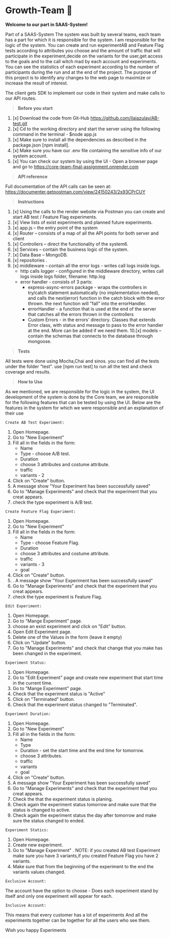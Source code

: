 # Growth-Team 🙂

**Welcome to our part in SAAS-System!**

Part of a SAAS-System The system was built by several teams, each team has a part for which it is 
responsible for the system. I am responsible for the logic of the system.
You can create and run experimentAB and Feature Flag tests  according to attributes you choose and the amount of traffic
that will participate in the experiment,decide on the variants for the user,get access to the goals and to the call witch
mad by each account and experiments.
You can see the statistics of each experiment according to the number of participants during the run and at the end of the project.
The purpose of this project is to identify any changes to the web page to maximize or increase the result of interest.

The client gets SDK to implement our code in their system and make calls to our API routes.

 > **Before you start**
1. [x] Download the code from Git-Hub https://github.com/ilaiazulay/AB-test.git
2. [x] Cd to the working directory and start the server using the following command in the terminal - $node app.js
3. [x] Make sure to install all the dependencies  as described in the package.json [npm install].
4. [x] Make sure you have our .env file containing the sensitive info of our system account.
5. [x] You can check our system by using the UI - Open a browser page and go to https://core-team-final-assignment.onrender.com

> **API reference**

Full documentation of the API calls can be seen at: https://documenter.getpostman.com/view/24150243/2s93CPrCUY

> **Instructions**
1. [x] Using the calls to the render website via Postman you can create and start AB test / Feature Flag experiments.
2. [x] View lists of exist experiments and planned future experiments.
3. [x] app.js  – the entry point of the system
4. [x] Router – consists of a map of all the API points for both server and client
5. [x] Controllers – direct the functionality of the system6.
6. [x] Services – contain the business logic of the system.
7. [x] Data Base – MongoDB.
8. [x] repositories .
9. [x] middleware – contain all the error logs - writes call logs inside logs.
    - http calls logger - configured in the middleware directory, writes call logs inside logs folder, filename: http.log
    - error handler - consists of 3 parts:
      - express-async-errors package - wraps the controllers in try/catch statement automatically (no implementation needed), and calls the next(error) function in the catch block with the error thrown. the next function will "fall" into the errorHandler.
      - errorHandler - a function that is used at the end of the server that catches all the errors thrown in the controllers
      - Custom Errors - in the errors' directory. Classes that extends Error class, with status and message to pass to the error handier at the end. More can be added if we need them.
10.[x] models – contain the schemas  that connects to the database through mongoose.

> **Tests**

 All tests were done using Mocha,Chai and sinos.
you can find all the tests under the folder "test".
 use [npm run test] to run all the test and check coverage and results.

> **How to Use**

As we mentioned, we are responsible for the logic in the system, the UI development of the system is done by the Core team, we are responsible for the following 
features that can be tested by using the UI.
Below are the features in the system for which we were responsible and an explanation of their use

`Create AB Test Experiment:`
1. Open Homepage.
2. Go to "New Experiment"
3. Fill all in the fields in the form:
    * Name
    * Type - choose A/B test.
    * Duration
    * choose 3 attributes and costume attribute. 
    * traffic
    * variants - 2
4. Click on "Create" button.
5. A message show "Your Experiment has been successfully saved"
6. Go to "Manage Experiments" and check that the experiment that you creat appears.
7. check the type experiment is A/B test.

`Create Feature Flag Experiment:`

1. Open Homepage.
2. Go to "New Experiment"
3. Fill all in the fields in the form:
   * Name
   * Type - choose Feature Flag.
   * Duration
   * choose 3 attributes and costume attribute.
   * traffic
   * variants - 3
   * goal
4. Click on "Create" button.
5. . A message show "Your Experiment has been successfully saved"
6. Go to "Manage Experiments" and check that the experiment that you creat appears.
7. check the type experiment is Feature Flag.

`Edit Experiment:`

1. Open Homepage.
2. Go to "Mange Experiment" page.
3. choose an exist experiment and click on "Edit" button.
4. Open Edit Experiment page.
5. Delete one of the Values in the form (leave it empty)
6. Click on "Update" button.
7. Go to "Manage Experiments" and check that change that you make has been changed in the experiment.

`Experiment Status:`

1. Open Homepage.
2. Go to "Edit Experiment" page and create new experiment that start time in the current time.
3. Go to "Mange Experiment" page.
4. Check that the experiment status is "Active"
5. Click on "Terminated" button.
6. Check that the experiment status changed to "Terminated".

`Experiment Duration:`

1. Open Homepage.
2. Go to "New Experiment"
3. Fill all in the fields in the form:
   * Name
   * Type 
   * Duration -  set the start time and the end time for tomorrow.
   * choose 3 attributes.
   * traffic
   * variants 
   * goal
4. Click on "Create" button.
5. A message show "Your Experiment has been successfully saved"
6. Go to "Manage Experiments" and check that the experiment that you creat appears.
7. Check the that the experiment status is planing.
8. Check again the experiment status tomorrow and make sure that the status is changed to active.
9. Check again the experiment status the day after tomorrow and make sure the status changed to ended.

`Experiment Statics:`

1. Open Homepage.
2. Create new experiment.
3. Go to "Manage Experiment" .
NOTE: if you created AB test Experiment make sure you have 3 variants,if you created Feature Flag you have 2 variants.
4.  Make sure that from the beginning of the experiment to the end the variants values changed.

`Exclusive Account:`

 The account have the option to choose - Does each experiment stand by itself and only one experiment
will appear for each.

`Inclusive Account:`

This means that every customer has a lot of experiments
And all the experiments together can be together for all the users who see them.

Wish you happy Experiments

